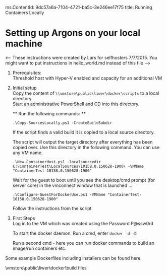 ms.ContentId: 9dc57a6a-7104-4721-ba5c-3e246ee17f75 
title: Running Containers Locally

# Setting up Argons on your local machine #

<-- These instructions were created by Lars for selfhosters 7/7/2015. You might want to put instructions in hello_world.md instead of this file -->
 
1.  Prerequisites:  
Threshold host with Hyper-V enabled and capacity for an additional VM  

2.  Initial setup  
Copy the content of `\\vmstore\public\liwer\docker\scripts` to a local directory.  
Start an administrative PowerShell and CD into this directory.

	** Run the following commands: **
	
	`.\Copy-SourcesLocally.ps1 -CreateBuildSubdir`
	
	If the script finds a valid build it is copied to a local source directory. 
	
	The script ​will output the target directory after everything has been copied over. Use this directory in the following command. You can use any VM name.

	`.\New-ContainerHost.ps1 -localsourcedir C:\ContainerTest\LocalSources\10158.0.150628-1900\ -VMName "ContainerTest-10158.0.150628-1900"`

	Wait for the guest to boot until you see the desktop/cmd prompt (for server core) in the vmconnect window that is launched …

	`.\Configure-GuestForDockerUse.ps1 -VMName "ContainerTest-10158.0.150628-1900"`

	​Follow the instructions from the script

3.  First Steps  
	Log in to the VM which was created using the Password P@ssw0rd

	To start the docker daemon: Run a cmd, enter `docker -d -D`

	Run a second cmd - here you can run docker commands to build an image/run containers etc.

Some example Dockerfiles including installers can be found here:


\\vmstore\public\liwer\docker\build files ​

